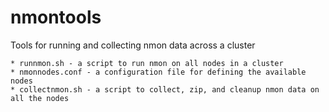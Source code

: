 # nmontools
Tools for running and collecting nmon data across a cluster

	* runnmon.sh - a script to run nmon on all nodes in a cluster
	* nmonnodes.conf - a configuration file for defining the available nodes
	* collectnmon.sh - a script to collect, zip, and cleanup nmon data on all the nodes
